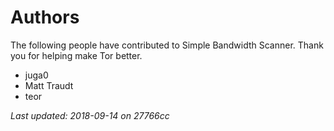 # Authors

The following people have contributed to Simple Bandwidth Scanner.
Thank you for helping make Tor better.

* juga0
* Matt Traudt
* teor

*Last updated: 2018-09-14 on 27766cc*
